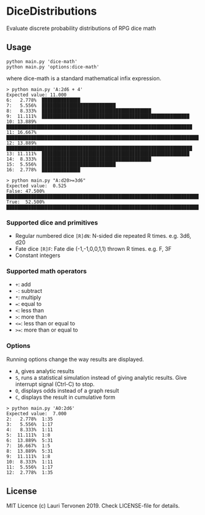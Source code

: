 # DiceDistributions

Evaluate discrete probability distributions of RPG dice math

## Usage

```
python main.py 'dice-math'
python main.py 'options:dice-math'
```
where dice-math is a standard mathematical infix expression.

```
> python main.py 'A:2d6 + 4'
Expected value: 11.000
6:   2.778%  ██████████████
7:   5.556%  ███████████████████████████
8:   8.333%  ████████████████████████████████████████
9:  11.111%  ██████████████████████████████████████████████████████
10: 13.889%  ████████████████████████████████████████████████████████████████████
11: 16.667%  █████████████████████████████████████████████████████████████████████████████████
12: 13.889%  ████████████████████████████████████████████████████████████████████
13: 11.111%  ██████████████████████████████████████████████████████
14:  8.333%  ████████████████████████████████████████
15:  5.556%  ███████████████████████████
16:  2.778%  ██████████████

> python main.py "A:d20>=3d6"
Expected value:  0.525
False: 47.500%  ███████████████████████████████████████████████████████████████████████
True:  52.500%  ██████████████████████████████████████████████████████████████████████████████
```

### Supported dice and primitives

- Regular numbered dice ```[R]dN```: N-sided die repeated R times. e.g. 3d6, d20
- Fate dice ```[R]F```: Fate die (-1,-1,0,0,1,1) thrown R times. e.g. F, 3F
- Constant integers

### Supported math operators

- ```+```: add
- ```-```: subtract
- ```*```: multiply
- ```=```: equal to
- ```<```: less than
- ```>```: more than
- ```<=```: less than or equal to
- ```>=```: more than or equal to

### Options

Running options change the way results are displayed.

- ```A```, gives analytic results
- ```S```, runs a statistical simulation instead of giving analytic results. Give interrupt signal (Ctrl-C) to stop.
- ```O```, displays odds instead of a graph result
- ```C```, displays the result in cumulative form

```
> python main.py 'AO:2d6'
Expected value:  7.000
2:   2.778%  1:35
3:   5.556%  1:17
4:   8.333%  1:11
5:  11.111%  1:8
6:  13.889%  5:31
7:  16.667%  1:5
8:  13.889%  5:31
9:  11.111%  1:8
10:  8.333%  1:11
11:  5.556%  1:17
12:  2.778%  1:35
```

## License

MIT Licence (c) Lauri Tervonen 2019. Check LICENSE-file for details.
